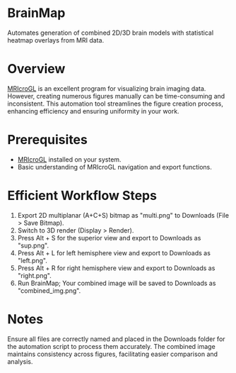 # BrainMap
Automates generation of combined 2D/3D brain models with statistical heatmap overlays from MRI data.


# Overview

[MRIcroGL](https://www.nitrc.org/projects/mricrogl) is an excellent program for visualizing brain imaging data. However, creating numerous figures manually can be time-consuming and inconsistent. This automation tool streamlines the figure creation process, enhancing efficiency and ensuring uniformity in your work.


# Prerequisites

- [MRIcroGL](https://www.nitrc.org/projects/mricrogl) installed on your system.
- Basic understanding of MRIcroGL navigation and export functions.


# Efficient Workflow Steps

1. Export 2D multiplanar (A+C+S) bitmap as "multi.png" to Downloads (File > Save Bitmap).
2. Switch to 3D render (Display > Render).
3. Press Alt + S for the superior view and export to Downloads as "sup.png".
5. Press Alt + L for left hemisphere view and export to Downloads as "left.png".
6. Press Alt + R for right hemisphere view and export to Downloads as "right.png".
7. Run BrainMap; Your combined image will be saved to Downloads as "combined_img.png".


# Notes

Ensure all files are correctly named and placed in the Downloads folder for the automation script to process them accurately.
The combined image maintains consistency across figures, facilitating easier comparison and analysis.
